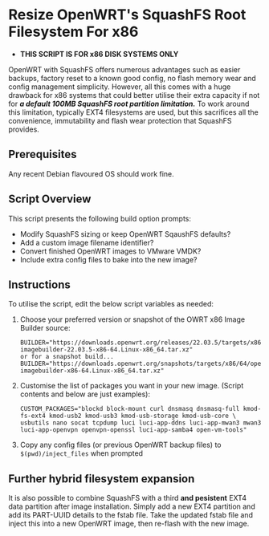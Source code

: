 # Resize OpenWRT's SquashFS Root Filesystem For x86 

- **THIS SCRIPT IS FOR x86 DISK SYSTEMS ONLY**

OpenWRT with SquashFS offers numerous advantages such as easier backups, factory reset to a known good config, no flash memory wear and config management simplicity. However, all this comes with a huge drawback for x86 systems that could better utilise their extra capacity if not for ***a default 100MB SquashFS root partition limitation.*** To work around this limitation, typically EXT4 filesystems are used, but this sacrifices all the convenience, immutability and flash wear protection that SquashFS provides.


## Prerequisites
Any recent Debian flavoured OS should work fine.

## Script Overview

This script presents the following build option prompts:

- Modify SquashFS sizing or keep OpenWRT SqaushFS defaults?
- Add a custom image filename identifier?
- Convert finished OpenWRT images to VMware VMDK?
- Include extra config files to bake into the new image?

## Instructions

To utilise the script, edit the below script variables as needed:

1. Choose your preferred version or snapshot of the OWRT x86 Image Builder source:
   ```
   BUILDER="https://downloads.openwrt.org/releases/22.03.5/targets/x86/64/openwrt-imagebuilder-22.03.5-x86-64.Linux-x86_64.tar.xz"
   or for a snapshot build...
   BUILDER="https://downloads.openwrt.org/snapshots/targets/x86/64/openwrt-imagebuilder-x86-64.Linux-x86_64.tar.xz"
   ```

2. Customise the list of packages you want in your new image. (Script contents and below are just examples):
   ```
   CUSTOM_PACKAGES="blockd block-mount curl dnsmasq dnsmasq-full kmod-fs-ext4 kmod-usb2 kmod-usb3 kmod-usb-storage kmod-usb-core \
   usbutils nano socat tcpdump luci luci-app-ddns luci-app-mwan3 mwan3 luci-app-openvpn openvpn-openssl luci-app-samba4 open-vm-tools"
   ```

3. Copy any config files (or previous OpenWRT backup files) to `$(pwd)/inject_files` when prompted

## Further hybrid filesystem expansion

It is also possible to combine SquashFS with a third **and pesistent** EXT4 data partition after image installation. Simply add a new EXT4 partition and add its PART-UUID details to the fstab file. Take the updated fstab file and inject this into a new OpenWRT image, then re-flash with the new image.